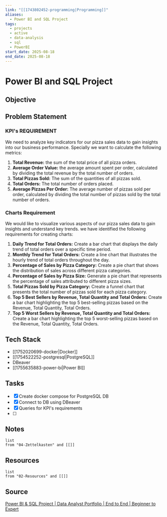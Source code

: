 ```yaml
---
link: "[[1743802452-programming|Programming]]"
aliases:
  - Power BI and SQL Project
tags:
  - projects
  - active
  - data-analysis
  - sql
  - PowerBI
start_date: 2025-08-18
end_date: 2025-08-18
---
```

# Power BI and SQL Project
## Objective

## Problem Statement
### KPI's REQUIREMENT
We need to analyze key indicators for our pizza sales data to gain insights into our business performance. Specially we want to calculate the following metrics:
1. **Total Revenue:** the sum of the total price of all pizza orders.
2. **Average Order Value:** the average amount spent per order, calculated by dividing the total revenue by the total number of orders.
3. **Total Pizzas Sold:** The sum of the quantities of all pizzas sold.
4. **Total Orders:** The total number of orders placed.
5. **Average Pizzas Per Order:** The average number of pizzas sold per order, calculated by dividing the total number of pizzas sold by the total number of orders.

### Charts Requirement
We would like to visualize various aspects of our pizza sales data to gain insights and understand key trends. we have identified the following requirements for creating charts:
1. **Daily Trend for Total Orders:** Create a bar chart that displays the daily trend of total orders over a specific time period.
2. **Monthly Trend for Total Orders:** Create a line chart that illustrates the hourly trend of total orders throughout the day.
3. **Percentage of Sales by Pizza Category:** Create a pie chart that shows the distribution of sales across different pizza categories.
4. **Percentage of Sales by Pizza Size:** Generate a pie chart that represents the percentage of sales attributed to different pizza sizes.
5. **Total Pizzas Sold by Pizza Category:** Create a funnel chart that presents the total number of pizzas sold for each pizza category.
6. **Top 5 Best Sellers by Revenue, Total Quantity and Total Orders:** Create a bar chart highlighting the top 5 best-selling pizzas based on the Revenue, Total Quantity, Total Orders.
7. **Top 5 Worst Sellers by Revenue, Total Quantity and Total Orders:** Create a bar chart highlighting the top 5 worst-selling pizzas based on the Revenue, Total Quantity, Total Orders.

## Tech Stack
- [[1752020699-docker|Docker]]
- [[1754522252-postgresql|PostgreSQL]]
- DBeaver
- [[1755635883-power-bi|Power BI]]

## Tasks
- [x] Create docker compose for PostgreSQL DB
- [x] Connect to DB using DBeaver
- [x] Queries for KPI's requirements
- [ ] 

## Notes
```dataview
list
from "04-Zettelkasten" and [[]]
```

## Resources
```dataview
list
from "02-Resources" and [[]]
```

## Source
[Power BI & SQL Project | Data Analyst Portfolio | End to End | Beginner to Expert](https://www.youtube.com/watch?v=V-s8c6jMRN0&t=12s)